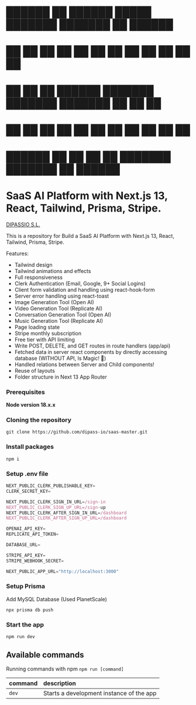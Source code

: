 

# ██████  ██ ██████   █████  ███████ ███████ ██  ██████  
# ██   ██ ██ ██   ██ ██   ██ ██      ██      ██ ██    ██ 
# ██   ██ ██ ██████  ███████ ███████ ███████ ██ ██    ██ 
# ██   ██ ██ ██      ██   ██      ██      ██ ██ ██    ██ 
# ██████  ██ ██      ██   ██ ███████ ███████ ██  ██████  

# SaaS AI Platform with Next.js 13, React, Tailwind, Prisma, Stripe. 

[DIPASSIO S.L.](https://dipass.io/en)



This is a repository for Build a SaaS AI Platform with Next.js 13, React, Tailwind, Prisma, Stripe.


Features:

- Tailwind design
- Tailwind animations and effects
- Full responsiveness
- Clerk Authentication (Email, Google, 9+ Social Logins)
- Client form validation and handling using react-hook-form
- Server error handling using react-toast
- Image Generation Tool (Open AI)
- Video Generation Tool (Replicate AI)
- Conversation Generation Tool (Open AI)
- Music Generation Tool (Replicate AI)
- Page loading state
- Stripe monthly subscription
- Free tier with API limiting
- Write POST, DELETE, and GET routes in route handlers (app/api)
- Fetched data in server react components by directly accessing database (WITHOUT API, Is Magic! 🦄)
- Handled relations between Server and Child components!
- Reuse of layouts
- Folder structure in Next 13 App Router

### Prerequisites

**Node version 18.x.x**

### Cloning the repository

```shell
git clone https://github.com/dipass-io/saas-master.git
```

### Install packages

```shell
npm i
```

### Setup .env file


```js
NEXT_PUBLIC_CLERK_PUBLISHABLE_KEY=
CLERK_SECRET_KEY=

NEXT_PUBLIC_CLERK_SIGN_IN_URL=/sign-in
NEXT_PUBLIC_CLERK_SIGN_UP_URL=/sign-up
NEXT_PUBLIC_CLERK_AFTER_SIGN_IN_URL=/dashboard
NEXT_PUBLIC_CLERK_AFTER_SIGN_UP_URL=/dashboard

OPENAI_API_KEY=
REPLICATE_API_TOKEN=

DATABASE_URL=

STRIPE_API_KEY=
STRIPE_WEBHOOK_SECRET=

NEXT_PUBLIC_APP_URL="http://localhost:3000"
```

### Setup Prisma

Add MySQL Database (Used PlanetScale)

```shell
npx prisma db push

```

### Start the app

```shell
npm run dev
```

## Available commands

Running commands with npm `npm run [command]`

| command         | description                              |
| :-------------- | :--------------------------------------- |
| `dev`           | Starts a development instance of the app |

